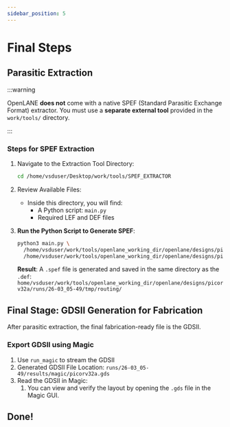 ```yaml
---
sidebar_position: 5
---
```


# Final Steps

## Parasitic Extraction

:::warning

OpenLANE **does not** come with a native SPEF (Standard Parasitic Exchange Format) extractor. You must use a **separate external tool** provided in the `work/tools/` directory.

:::

### Steps for SPEF Extraction

1. Navigate to the Extraction Tool Directory:

   ```bash
   cd /home/vsduser/Desktop/work/tools/SPEF_EXTRACTOR
   ```

2. Review Available Files:
   * Inside this directory, you will find:
     * A Python script: `main.py`
     * Required LEF and DEF files

3. **Run the Python Script to Generate SPEF**:

   ```bash
   python3 main.py \
     /home/vsduser/work/tools/openlane_working_dir/openlane/designs/picorv32a/runs/26-03_05-49/tmp/merged.lef \
     /home/vsduser/work/tools/openlane_working_dir/openlane/designs/picorv32a/runs/26-03_05-49/tmp/routing/picorv32a.def
   ```

   **Result**: A `.spef` file is generated and saved in the same directory as the `.def`: `home/vsduser/work/tools/openlane_working_dir/openlane/designs/picorv32a/runs/26-03_05-49/tmp/routing/`

## Final Stage: GDSII Generation for Fabrication

After parasitic extraction, the final fabrication-ready file is the GDSII.

### Export GDSII using Magic

1. Use `run_magic` to stream the GDSII
2. Generated GDSII File Location: `runs/26-03_05-49/results/magic/picorv32a.gds`
3. Read the GDSII in Magic:
   1. You can view and verify the layout by opening the `.gds` file in the Magic GUI.

## Done!

